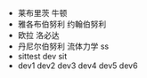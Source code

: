 * 莱布里茨 牛顿
* 雅各布伯努利 约翰伯努利
* 欧拉 洛必达
* 丹尼尔伯努利 流体力学 ss
* sittest dev sit
* dev1 dev2 dev3 dev4 dev5 dev6

